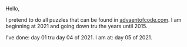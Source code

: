 Hello, 

I pretend to do all puzzles that can be found in [advaentofcode.com](https://adventofcode.com). 
I am beginning at 2021 and going down tru the years until 2015. 

I've done: day 01 tru day 04 of 2021.
I am at: day 05 of 2021.
